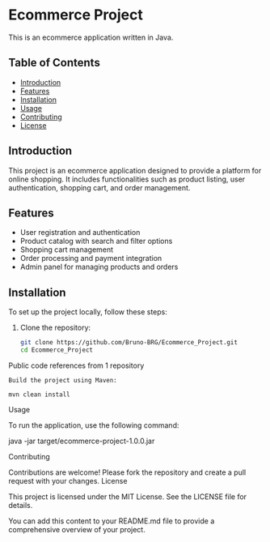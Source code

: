 # Ecommerce Project

This is an ecommerce application written in Java.

## Table of Contents
- [Introduction](#introduction)
- [Features](#features)
- [Installation](#installation)
- [Usage](#usage)
- [Contributing](#contributing)
- [License](#license)

## Introduction
This project is an ecommerce application designed to provide a platform for online shopping. It includes functionalities such as product listing, user authentication, shopping cart, and order management.

## Features
- User registration and authentication
- Product catalog with search and filter options
- Shopping cart management
- Order processing and payment integration
- Admin panel for managing products and orders

## Installation
To set up the project locally, follow these steps:

1. Clone the repository:
   ```sh
   git clone https://github.com/Bruno-BRG/Ecommerce_Project.git
   cd Ecommerce_Project

Public code references from 1 repository

    Build the project using Maven:

    mvn clean install

Usage

To run the application, use the following command:

java -jar target/ecommerce-project-1.0.0.jar

Contributing

Contributions are welcome! Please fork the repository and create a pull request with your changes.
License

This project is licensed under the MIT License. See the LICENSE file for details.


You can add this content to your README.md file to provide a comprehensive overview of your project.
